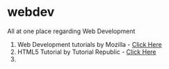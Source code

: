 # webdev
All at one place regarding Web Development

1. Web Development tutorials by Mozilla - [Click Here](https://developer.mozilla.org/en-US/docs/Learn)
2. HTML5 Tutorial by Tutorial Republic - [Click Here](https://www.tutorialrepublic.com/html-tutorial)
3. 
